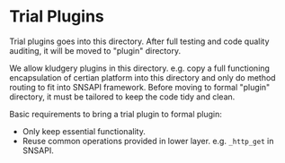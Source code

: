 # Trial Plugins

Trial plugins goes into this directory. 
After full testing and code quality auditing, 
it will be moved to "plugin" directory. 

We allow kludgery plugins in this directory. 
e.g. copy a full functioning encapsulation of certian 
platform into this directory and only do method
routing to fit into SNSAPI framework. 
Before moving to formal "plugin" directory, 
it must be tailored to keep the code tidy and clean. 

Basic requirements to bring a trial plugin to formal plugin:

   * Only keep essential functionality. 
   * Reuse common operations provided in lower layer. 
   e.g. `_http_get` in SNSAPI. 
